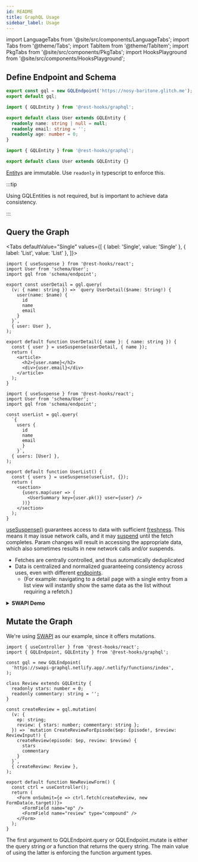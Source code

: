 ```yaml
---
id: README
title: GraphQL Usage
sidebar_label: Usage
---
```

<head>
  <title>GraphQL Usage with Rest Hooks</title>
</head>


import LanguageTabs from '@site/src/components/LanguageTabs';
import Tabs from '@theme/Tabs';
import TabItem from '@theme/TabItem';
import PkgTabs from '@site/src/components/PkgTabs';
import HooksPlayground from '@site/src/components/HooksPlayground';

<PkgTabs pkgs="@rest-hooks/graphql" />

## Define Endpoint and Schema

```ts title="schema/endpoint.ts"
export const gql = new GQLEndpoint('https://nosy-baritone.glitch.me');
export default gql;
```

<LanguageTabs>

```typescript title="schema/User.ts"
import { GQLEntity } from '@rest-hooks/graphql';

export default class User extends GQLEntity {
  readonly name: string | null = null;
  readonly email: string = '';
  readonly age: number = 0;
}
```

```js title="schema/User.ts"
import { GQLEntity } from '@rest-hooks/graphql';

export default class User extends GQLEntity {}
```

</LanguageTabs>

[Entity](api/Entity.md)s are immutable. Use `readonly` in typescript to enforce this.

:::tip

Using GQLEntities is not required, but is important to achieve data consistency.

:::

## Query the Graph

<Tabs
defaultValue="Single"
values={[
{ label: 'Single', value: 'Single' },
{ label: 'List', value: 'List' },
]}>
<TabItem value="Single">

```tsx title="pages/UserDetail.tsx"
import { useSuspense } from '@rest-hooks/react';
import User from 'schema/User';
import gql from 'schema/endpoint';

export const userDetail = gql.query(
  (v: { name: string }) => `query UserDetail($name: String!) {
    user(name: $name) {
      id
      name
      email
    }
  }`,
  { user: User },
);

export default function UserDetail({ name }: { name: string }) {
  const { user } = useSuspense(userDetail, { name });
  return (
    <article>
      <h2>{user.name}</h2>
      <div>{user.email}</div>
    </article>
  );
}
```

</TabItem>
<TabItem value="List">

```tsx title="pages/UserList.tsx"
import { useSuspense } from '@rest-hooks/react';
import User from 'schema/User';
import gql from 'schema/endpoint';

const userList = gql.query(
  `{
    users {
      id
      name
      email
      }
    }`,
  { users: [User] },
);

export default function UserList() {
  const { users } = useSuspense(userList, {});
  return (
    <section>
      {users.map(user => (
        <UserSummary key={user.pk()} user={user} />
      ))}
    </section>
  );
}
```

</TabItem>
</Tabs>

[useSuspense()](/docs/api/useSuspense) guarantees access to data with sufficient [freshness](api/Endpoint.md#dataexpirylength-number).
This means it may issue network calls, and it may [suspend](/docs/getting-started/data-dependency#boundaries) until the fetch completes.
Param changes will result in accessing the appropriate data, which also sometimes results in new network calls and/or
suspends.

- Fetches are centrally controlled, and thus automatically deduplicated
- Data is centralized and normalized guaranteeing consistency across uses, even with different [endpoints](api/Endpoint.md).
  - (For example: navigating to a detail page with a single entry from a list view will instantly show the same data as the list without
    requiring a refetch.)

<details><summary><b>SWAPI Demo</b></summary>

<HooksPlayground>

```tsx
const gql = new GQLEndpoint(
  'https://swapi-graphql.netlify.app/.netlify/functions/index',
);
class Person extends GQLEntity {
  readonly id: string = '';
  readonly name: string = '';
  readonly height: string = '';
}
const PageInfo = {
  hasNextPage: false,
  startCursor: '',
  endCursor: '',
}
const allPeople = gql.query(
  (v: { first?: number; after?: string }) => `
query People($first: Int, $after:String) {
  allPeople(first: $first, after:$after) {
    people{
      id,name,height
    },
    pageInfo {
      hasNextPage,
      startCursor,
      endCursor
    }
  }
}
`,
{ allPeople: { people: [Person], pageInfo: PageInfo } },
);
function StarPeople() {
  const { people, pageInfo } = useSuspense(allPeople, { first: 5 }).allPeople;
  return (
    <div>
      {people.map(person => (
        <div key={person.id}>
          name: {person.name} height: {person.height}
        </div>
      ))}
    </div>
  );
}
render(<StarPeople/>);
```

</HooksPlayground>

</details>

## Mutate the Graph

We're using [SWAPI](https://graphql.org/swapi-graphql) as our example, since it offers mutations.

```tsx title="pages/CreateReview.tsx"
import { useController } from '@rest-hooks/react';
import { GQLEndpoint, GQLEntity } from '@rest-hooks/graphql';

const gql = new GQLEndpoint(
  'https://swapi-graphql.netlify.app/.netlify/functions/index',
);

class Review extends GQLEntity {
  readonly stars: number = 0;
  readonly commentary: string = '';
}

const createReview = gql.mutation(
  (v: {
    ep: string;
    review: { stars: number; commentary: string };
  }) => `mutation CreateReviewForEpisode($ep: Episode!, $review: ReviewInput!) {
    createReview(episode: $ep, review: $review) {
      stars
      commentary
    }
  }`,
  { createReview: Review },
);

export default function NewReviewForm() {
  const ctrl = useController();
  return (
    <Form onSubmit={e => ctrl.fetch(createReview, new FormData(e.target))}>
      <FormField name="ep" />
      <FormField name="review" type="compound" />
    </Form>
  );
}
```

The first argument to GQLEndpoint.query or GQLEndpoint.mutate is either the query string
_or_ a function that returns the query string. The main value of using the latter is enforcing
the function argument types.

